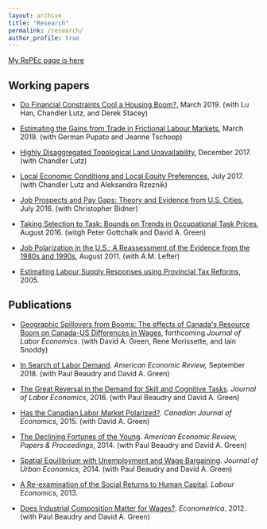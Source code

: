 ```yaml
---
layout: archive
title: "Research"
permalink: /research/
author_profile: true
---
```


[My RePEc page is here](https://ideas.repec.org/f/psa1145.html)

## Working papers

- [Do Financial Constraints Cool a Housing Boom?](http://ben-sand.github.io/files/MortgageInsuranceCanada-0302219.pdf), March 2019. (with Lu Han, Chandler Lutz, and Derek Stacey)

- [Estimating the Gains from Trade in Frictional Labour Markets](http://ben-sand.github.io/files/Manuscript_PST_042019.pdf), March 2019. (with German Pupato and Jeanne Tschoop)

- [Highly Disaggregated Topological Land Unavailability](https://chandlerlutz.github.io/pdf/land-unavailability.pdf), December 2017. (with Chandler Lutz)

- [Local Economic Conditions and Local Equity Preferences](https://papers.ssrn.com/sol3/papers.cfm?abstract_id=2912419), July 2017. (with Chandler Lutz and Aleksandra Rzeznik)

- [Job Prospects and Pay Gaps: Theory and Evidence from U.S. Cities](http://www.sfu.ca/econ-research/RePEc/sfu/sfudps/dp16-14.pdf), July 2016. (with Christopher Bidner)

- [Taking Selection to Task: Bounds on Trends in Occupational Task Prices](http://dept.econ.yorku.ca/~bmsand/TPT_v10.pdf),  August 2016. (witgh Peter Gottchalk and David A. Green)

- [Job Polarization in the U.S.: A Reassessment of the Evidence from the 1980s and 1990s](http://ideas.repec.org/p/usg/econwp/201103.html), August 2011. (with A.M. Lefter)

- [Estimating Labour Supply Responses using Provincial Tax Reforms](http://dept.econ.yorku.ca/~bmsand/ProvincialTaxReforms-Sand.pdf), 2005.

## Publications

- [Geographic Spillovers from Booms: The effects of Canada's Resource Boom on Canada-US Differences in Wages](http://ben-sand.github.io/files/GSB-V5.pdf), forthcoming *Journal of Labor Economics*. (with David A. Green, Rene Morissette, and Iain Snoddy)

- [In Search of Labor Demand](https://www.aeaweb.org/articles?id=10.1257/aer.20141374&&from=f). *American Economic Review,* September 2018. (with Paul Beaudry and David A. Green)

- [The Great Reversal in the Demand for Skill and Cognitive Tasks](http://www.journals.uchicago.edu/doi/10.1086/682347). *Journal of Labor Economics*, 2016.  (with Paul Beaudry and David A. Green)

- [Has the Canadian Labor Market Polarized?](http://onlinelibrary.wiley.com/doi/10.1111/caje.12145/abstract). *Canadian Journal of Economics*, 2015. (with David A. Green)

- [The Declining Fortunes of the Young](https://www.aeaweb.org/articles.php?doi=10.1257/aer.104.5.381). *American Economic Review, Papers & Proceedings*, 2014. (with Paul Beaudry and David A. Green)

- [Spatial Equilibrium with Unemployment and Wage Bargaining](http://www.sciencedirect.com/science/article/pii/S0094119013000788). *Journal of Urban Economics*, 2014. (with Paul Beaudry and David A. Green)

- [A Re-examination of the Social Returns to Human Capital](http://www.sciencedirect.com/science/article/pii/S0927537113000791). *Labour Economics*, 2013. 

- [Does Industrial Composition Matter for Wages?](http://onlinelibrary.wiley.com/doi/10.3982/ECTA8659/abstract). *Econometrica*, 2012. (with Paul Beaudry and David A. Green)

